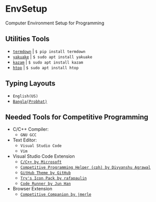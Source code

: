 # EnvSetup
Computer Environment Setup for Programming

## Utilities Tools
* [`termdown`](https://github.com/trehn/termdown) | `$ pip install termdown`
* [`yakuake`](https://apps.kde.org/en/yakuake) | `$ sudo apt install yakuake`
* [`kazam`](https://launchpad.net/kazam) | `$ sudo apt install kazam`
* [`htop`](https://htop.dev) | `$ sudo apt install htop`

## Typing Layouts
* `English(US)`
* [`Bangla(Probhat)`](https://drive.google.com/drive/folders/1uaY4NiGZ9xwUigPpEal-igI7DicmfP7p?usp=sharing)

## Needed Tools for Competitive Programming
* C/C++ Compiler: 
   * `GNU GCC`
* Text Editor: 
    * `Visual Studio Code`
    * `Vim`
* Visual Studio Code Extension
    * [`C/C++ by Microsoft`](https://marketplace.visualstudio.com/items?itemName=ms-vscode.cpptools)
    * [`Competitive Programming Helper (cph) by Divyanshu Agrawal`](https://marketplace.visualstudio.com/items?itemName=DivyanshuAgrawal.competitive-programming-helper)
    * [`GitHub Theme by GitHub`](https://marketplace.visualstudio.com/items?itemName=GitHub.github-vscode-theme)
    * [`Try's Icon Pack by rafapaulin`](https://marketplace.visualstudio.com/items?itemName=rafapaulin.try-material-icon-theme)
    * [`Code Runner by Jun Han`](https://marketplace.visualstudio.com/items?itemName=formulahendry.code-runner)
* Browser Extension
    * [`Competitive Companion by jmerle`](https://github.com/jmerle/competitive-companion)
